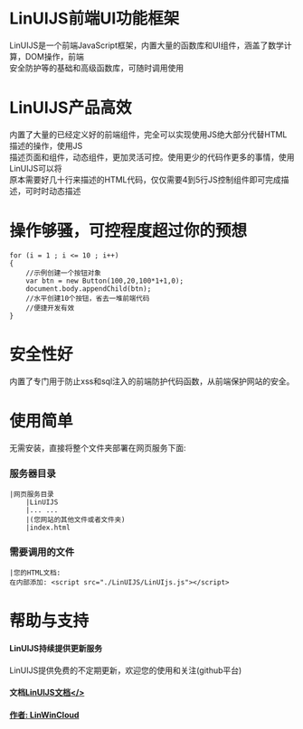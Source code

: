 # LinUIJS前端UI功能框架

LinUIJS是一个前端JavaScript框架，内置大量的函数库和UI组件，涵盖了数学计算，DOM操作，前端
<br />
安全防护等的基础和高级函数库，可随时调用使用

# LinUIJS产品高效
内置了大量的已经定义好的前端组件，完全可以实现使用JS绝大部分代替HTML描述的操作，使用JS
<br />
描述页面和组件，动态组件，更加灵活可控。使用更少的代码作更多的事情，使用LinUIJS可以将
<br />
原本需要好几十行来描述的HTML代码，仅仅需要4到5行JS控制组件即可完成描述，可时时动态描述
<br />

# 操作够骚，可控程度超过你的预想

	for (i = 1 ; i <= 10 ; i++)
	{
		//示例创建一个按钮对象
		var btn = new Button(100,20,100*1+1,0);
		document.body.appendChild(btn);
		//水平创建10个按钮，省去一堆前端代码
		//便捷开发有效
	}

# 安全性好
内置了专门用于防止xss和sql注入的前端防护代码函数，从前端保护网站的安全。

# 使用简单
无需安装，直接将整个文件夹部署在网页服务下面:
### 服务器目录	
	|网页服务目录
		|LinUIJS
		|... ...
		|(您网站的其他文件或者文件夹)
		|index.html
### 需要调用的文件
	|您的HTML文档:
	在内部添加: <script src="./LinUIJS/LinUIjs.js"></script>

# 帮助与支持

#### LinUIJS持续提供更新服务
LinUIJS提供免费的不定期更新，欢迎您的使用和关注(github平台)

#### 文档<a href='doc/Document.md'>LinUIJS文档</>
#### 作者: LinWinCloud